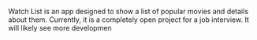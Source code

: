 Watch List is an app designed to show a list of popular movies and details about them.
Currently, it is a completely open project for a job interview. It will likely see more developmen